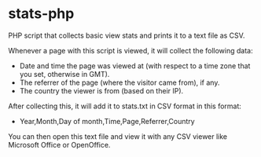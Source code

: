 # stats-php
PHP script that collects basic view stats and prints it to a text file as CSV.

Whenever a page with this script is viewed, it will collect the following data:
- Date and time the page was viewed at (with respect to a time zone that you set, otherwise in GMT).
- The referrer of the page (where the visitor came from), if any.
- The country the viewer is from (based on their IP).

After collecting this, it will add it to stats.txt in CSV format in this format:
- Year,Month,Day of month,Time,Page,Referrer,Country

You can then open this text file and view it with any CSV viewer like Microsoft Office or OpenOffice.
